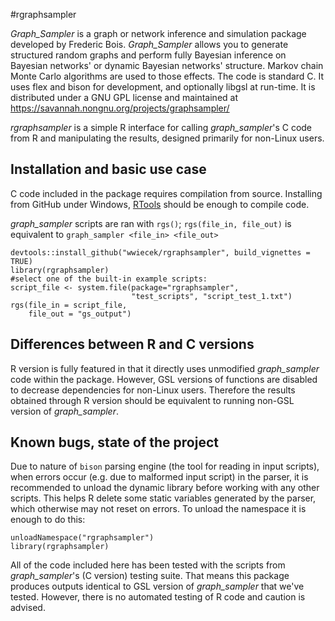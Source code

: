 
#rgraphsampler

*Graph_Sampler* is a graph or network inference and simulation package developed by Frederic Bois. *Graph_Sampler* allows you to generate structured random graphs and perform fully Bayesian inference on Bayesian networks' or dynamic Bayesian networks' structure. Markov chain Monte Carlo algorithms are used to those effects. The code is standard C. It uses flex and bison for development, and optionally libgsl at run-time. It is distributed under a GNU GPL license and maintained at <https://savannah.nongnu.org/projects/graphsampler/>

_rgraphsampler_ is a simple R interface for calling *graph_sampler*'s C code from R and manipulating the results, designed primarily for non-Linux users. 


## Installation and basic use case

C code included in the package requires compilation from source. Installing from GitHub under Windows, [RTools](https://cran.r-project.org/bin/windows/Rtools/) should be enough to compile code.

*graph_sampler* scripts are ran with `rgs()`; `rgs(file_in, file_out)` is equivalent to `graph_sampler <file_in> <file_out>` 

```
devtools::install_github("wwiecek/rgraphsampler", build_vignettes = TRUE)
library(rgraphsampler)
#select one of the built-in example scripts:
script_file <- system.file(package="rgraphsampler", 
                           "test_scripts", "script_test_1.txt")
rgs(file_in = script_file, 
    file_out = "gs_output")
```

## Differences between R and C versions

R version is fully featured in that it directly uses unmodified *graph_sampler* code within the package. However, GSL versions of functions are disabled to decrease dependencies for non-Linux users. Therefore the results obtained through R version should be equivalent to running non-GSL version of *graph_sampler*.

## Known bugs, state of the project

Due to nature of `bison` parsing engine (the tool for reading in input scripts), when errors occur (e.g. due to malformed input script) in the parser, it is recommended to unload the dynamic library before working with any other scripts. This helps R delete some static variables generated by the parser, which otherwise may not reset on errors. To unload the namespace it is enough to do this:

```
unloadNamespace("rgraphsampler")
library(rgraphsampler)
```

All of the code included here has been tested with the scripts from *graph_sampler*'s (C version) testing suite. That means this package produces outputs identical to GSL version of *graph_sampler* that we've tested. However, there is no automated testing of R code and caution is advised.
